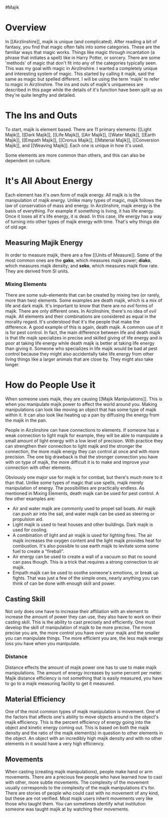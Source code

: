 #Majik 

# Overview

In [[Airzlinshire]], majik is unique (and complicated). After reading a bit of fantasy, you find that magic often falls into some categories. These are the familiar ways that magic works. Things like magic through incantation (a phrase that initiates a spell) like in Harry Potter, or sorcery. There are some 'methods' of magic that don't fit into any of the categories typically seen. This was my goal with magic in Airzlinshire. I wanted a completely unique and interesting system of magic. This started by calling it majik, said the same as magic but spelled different. I will be using the term 'majik' to refer to magic in Airzlinshire. The ins and outs of majik's uniqueness are described in this page while the details of it's function have been split up as they're quite lengthy and detailed.

# The Ins and Outs
To start, majik is element based. There are 11 primary elements: [[Light Majik]], [[Dark Majik]], [[Life Majik]], [[Air Majik]], [[Water Majik]], [[Earth Majik]], [[Empath Majik]], [[Cronus Majik]], [[Material Majik]], [[Conversion Majik]], and [[Weaving Majik]]. Each one is unique in how it's used.

Some elements are more common than others, and this can also be dependent on culture.

# It's All About Energy
Each element has it's own form of majik energy. All majik is is the manipulation of majik energy. Unlike many types of magic, majik follows the law of conservation of mass and energy. In Airzlinshire, majik energy is the basis of everything. For example if something is living, it has life energy. Once it loses all it's life energy, it is dead. In this case, life energy has a way of turning into other types of majik energy with time. That's why things die of old age.
## Measuring Majik Energy
In order to measure majik, there are a few [[Units of Measure]]. Some of the most common ones are the **gako**, which measures majik power; **diako**, which measures majik density; and **seko**, which measures majik flow rate. They are derived from SI units.
### Mixing Elements
There are some sub-elements that can be created by mixing two (or rarely, more than two) elements. Some examples are death majik, which is a mix of life and dark majik. It's important to know that there are no _evil_ forms of majik. There are only different ones. In Airzlinshire, there's no idea of _evil_ majik. All elements and their combinations are considered as equal in the morality regard. It's understood that it's the people that make the difference. A good example of this is again, death majik. A common use of it is for pest control. In fact, the main difference between life and death majik is that life majik specializes in precise and skilled giving of life energy and is poor at taking life energy while death majik is better at taking life energy than giving it. Someone who specializes in life majik would be bad at pest control because they might also accidentally take life energy from other living things like a larger animals that are close by. They might also take longer.
# How do People Use it
When someone uses majik, they are causing [[Majik Manipulations]]. This is when you manipulate majik power to affect the world around you. Making manipulations can look like moving an object that has some type of majik within it. It can also look like heating up a pan by diffusing the energy from the majik in the pan.

People in Airzlinshire can have connections to elements. If someone has a weak connection to light majik for example, they will be able to manipulate a small amount of light energy with a low level of precision. With practice they can strengthen their connection to light majik and the stronger the connection, the more majik energy they can control at once and with more precision. The one big drawback is that the stronger connection you have with on type of majik, the more difficult it is to make and improve your connection with other elements.

Obviously one major use for majik is for combat, but there's much more to it than that. Unlike some types of magic that use spells, majik merely manipulation of energy. The possibilities are practically endless. As mentioned in Mixing Elements, death majik can be used for pest control. A few other examples are:
- Air and water majik are commonly used to propel sail boats. Air majik can push air into the sail, and water majik can be used as steering or propulsion aid.
- Light majik is used to heat houses and other buildings. Dark majik is used for cooling.
- A combination of light and air majik is used for lighting fires. The air majik increases the oxygen content and the light majik provides heat for combustion. It's also possible to use earth majik to levitate some some fuel to create a "fireball". 
- Air energy can be used to create a wall of a vacuum so that no sound can pass though. This is a trick that requires a strong connection to air majik.
- Empath majik can be used to soothe someone's emotions, or break up fights. 
That was just a few of the simple ones, nearly anything you can think of can be done with enough skill and power.
## Casting Skill
Not only does one have to increase their affiliation with an element to increase the amount of power they can use, they also have to work on their casting skill. This is the ability to cast precisely and efficiently. One must develop the skill of manipulation of majik to be more precise. The more precise you are, the more control you have over your majik and the smaller you can manipulate things. The more efficient you are, the less majik energy loss you have when you manipulate.
### Distance
Distance effects the amount of majik power one has to use to make majik manipulations. The amount of energy increases by some percent per meter. Majik distance efficiency is not something that is easily measured, you have to go to a majik measuring facility to get it measured.
## Material Efficiency
One of the most common types of majik manipulation is movement. One of the factors that affects one's ability to move objects around is the object's majik efficiency. This is the percent efficiency of energy going into the object and kinetic energy coming out. This is based on both the majik density and the ratio of the majik element(s) in question to other elements in the object. An object with an incredibly high majik density and with no other elements in it would have a very high efficiency.
## Movements
When casting (creating majik manipulations), people make hand or arm movements. There are a precious few people who have learned how to cast with other, more subtle movements. The complexity of the movement usually corresponds to the complexity of the majik manipulations it's for. There are stories of people who could cast with no movement of any kind, but these are not verified.
Most majik users inherit movements very like those who taught them. You can sometimes identify what institution someone was taught majik at by watching their movements.